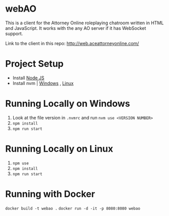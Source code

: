 # webAO

This is a client for the Attorney Online roleplaying chatroom written in HTML and JavaScript.
It works with the any AO server if it has WebSocket support.

Link to the client in this repo: http://web.aceattorneyonline.com/

# Project Setup
- Install [Node JS](https://nodejs.org/en/)
- Install nvm | [Windows](https://github.com/coreybutler/nvm-windows) , [Linux](https://github.com/nvm-sh/nvm)

# Running Locally on Windows
1. Look at the file version in `.nvmrc` and run `nvm use <VERSION NUMBER>`
2. `npm install`
3. `npm run start`


# Running Locally on Linux
1. `npm use`
2. `npm install`
3. `npm run start`

# Running with Docker
`docker build -t webao .`
`docker run -d -it -p 8080:8080 webao`


